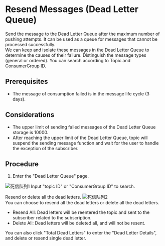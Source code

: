 # Resend Messages (Dead Letter Queue)
Send the message to the Dead Letter Queue after the maximum number of pushing attempts. It can be used as a queue for messages that cannot be processed successfully.  
We can keep and isolate these messages in the Dead Letter Queue to determine the causes of their failure. Distinguish the message types (general or ordered). You can search according to Topic and ConsumerGroup ID.

## Prerequisites
- The message of consumption failed is in the message life cycle (3 days).

## Considerations
- The upper limit of sending failed messages of the Dead Letter Queue storage is 10000.
- After reaching the upper limit of the Dead Letter Queue, topic will suspend the sending message function and wait for the user to handle the exception of the subscriber.

## Procedure
1. Enter the "Dead Letter Queue" page.

![死信队列1](https://github.com/jdcloudcom/cn/blob/edit/image/Internet-Middleware/Message-Queue/死信队列-01.png)
Input "topic ID" or "ConsumerGroup ID" to search.

Resend or delete all the dead letters.
![死信队列2](https://github.com/jdcloudcom/cn/blob/edit/image/Internet-Middleware/Message-Queue/死信队列-02.png)  
You can choose to resend all the dead letters or delete all the dead letters.
- Resend All: Dead letters will be reentered the topic and sent to the subscriber related to the subscription.
- Delete All: Dead letters will be deleted all, and will not be resent.  

You can also click "Total Dead Letters" to enter the "Dead Letter Details", and delete or resend single dead letter.
